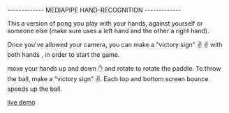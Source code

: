 ------------- MEDIAPIPE HAND-RECOGNITION -------------

This a version of pong you play with your hands, against yourself or someone else (make sure uses a left hand and the other a right hand).

Once you've allowed your camera, you can make a "victory sign" ✌️ ✌️ with both hands , in order to start the game.

move your hands up and down ✋ and rotate to rotate the paddle. To throw the ball, make a "victory sign" ✌️.
Each top and bottom screen bounce speeds up the ball.

<a href="blank">live demo</a>
